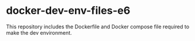 # docker-dev-env-files-e6
This repository includes the Dockerfile and Docker compose file required to make the dev environment.
